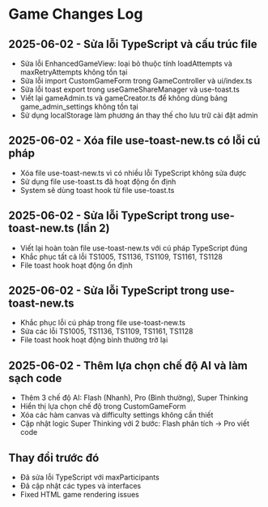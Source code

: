 
# Game Changes Log

## 2025-06-02 - Sửa lỗi TypeScript và cấu trúc file
- Sửa lỗi EnhancedGameView: loại bỏ thuộc tính loadAttempts và maxRetryAttempts không tồn tại
- Sửa lỗi import CustomGameForm trong GameController và ui/index.ts
- Sửa lỗi toast export trong useGameShareManager và use-toast.ts
- Viết lại gameAdmin.ts và gameCreator.ts để không dùng bảng game_admin_settings không tồn tại
- Sử dụng localStorage làm phương án thay thế cho lưu trữ cài đặt admin

## 2025-06-02 - Xóa file use-toast-new.ts có lỗi cú pháp
- Xóa file use-toast-new.ts vì có nhiều lỗi TypeScript không sửa được
- Sử dụng file use-toast.ts đã hoạt động ổn định
- System sẽ dùng toast hook từ file use-toast.ts

## 2025-06-02 - Sửa lỗi TypeScript trong use-toast-new.ts (lần 2)
- Viết lại hoàn toàn file use-toast-new.ts với cú pháp TypeScript đúng
- Khắc phục tất cả lỗi TS1005, TS1136, TS1109, TS1161, TS1128
- File toast hook hoạt động ổn định

## 2025-06-02 - Sửa lỗi TypeScript trong use-toast-new.ts
- Khắc phục lỗi cú pháp trong file use-toast-new.ts
- Sửa các lỗi TS1005, TS1136, TS1109, TS1161, TS1128
- File toast hook hoạt động bình thường trở lại

## 2025-06-02 - Thêm lựa chọn chế độ AI và làm sạch code
- Thêm 3 chế độ AI: Flash (Nhanh), Pro (Bình thường), Super Thinking
- Hiển thị lựa chọn chế độ trong CustomGameForm
- Xóa các hàm canvas và difficulty settings không cần thiết
- Cập nhật logic Super Thinking với 2 bước: Flash phân tích -> Pro viết code

## Thay đổi trước đó
- Đã sửa lỗi TypeScript với maxParticipants
- Đã cập nhật các types và interfaces
- Fixed HTML game rendering issues
